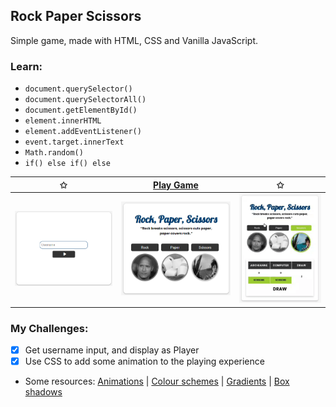 ##  Rock Paper Scissors

Simple game, made with HTML, CSS and Vanilla JavaScript.

### Learn:
- `document.querySelector()`
- `document.querySelectorAll()`
- `document.getElementById()`
- `element.innerHTML`
- `element.addEventListener()`
- `event.target.innerText`
- `Math.random()`
- `if() else if() else` 

| ✩ |[Play Game](https://archianne.github.io/rock-paper-scissors/)  | ✩ |
|--|--|--|
| ![enter image description here](https://github.com/Archianne/rock-paper-scissors/blob/main/img/username-input.png?raw=true) |![enter image description here](https://github.com/Archianne/rock-paper-scissors/blob/main/img/rock%20paper%20scissors%202.png?raw=true) |![enter image description here](https://github.com/Archianne/rock-paper-scissors/blob/main/img/gif.gif?raw=true)|

### My Challenges:
- [x] Get username input, and display as Player
- [x] Use CSS to add some animation to the playing experience
- Some resources: [Animations](https://animista.net/) | [Colour schemes](https://coolors.co/generate) | [Gradients](https://uigradients.com/) | [Box shadows](https://getcssscan.com/css-box-shadow-examples)  
